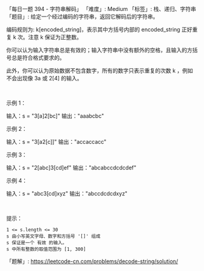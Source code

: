 「每日一题 394 - 字符串解码」
「难度」: Medium
「标签」: 栈、递归、字符串
「题目」: 给定一个经过编码的字符串，返回它解码后的字符串。

编码规则为: k[encoded_string]，表示其中方括号内部的 encoded_string 正好重复 k 次。注意 k 保证为正整数。

你可以认为输入字符串总是有效的；输入字符串中没有额外的空格，且输入的方括号总是符合格式要求的。

此外，你可以认为原始数据不包含数字，所有的数字只表示重复的次数 k ，例如不会出现像 3a 或 2[4] 的输入。

 

示例 1：

输入：s = "3[a]2[bc]"
输出："aaabcbc"


示例 2：

输入：s = "3[a2[c]]"
输出："accaccacc"


示例 3：

输入：s = "2[abc]3[cd]ef"
输出："abcabccdcdcdef"


示例 4：

输入：s = "abc3[cd]xyz"
输出："abccdcdcdxyz"


 

提示：


	1 <= s.length <= 30
	s 由小写英文字母、数字和方括号 '[]' 组成
	s 保证是一个 有效 的输入。
	s 中所有整数的取值范围为 [1, 300] 



「题解」: https://leetcode-cn.com/problems/decode-string/solution/